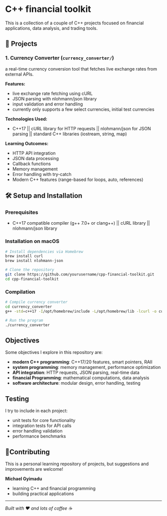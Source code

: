 # C++ financial toolkit

This is a collection of a couple of C++ projects focused on financial applications, data analysis, and trading tools.

## 🚀 Projects

### 1. Currency Converter (`currency_converter/`)
a real-time currency conversion tool that fetches live exchange rates from external APIs.

**Features:**
- live exchange rate fetching using cURL
- JSON parsing with nlohmann/json library
- input validation and error handling
- currently only supports a few select currencies, initial test currencies

**Technologies Used:**
- C++17 || cURL library for HTTP requests || nlohmann/json for JSON parsing || standard C++ libraries (iostream, string, map)

**Learning Outcomes:**
- HTTP API integration
- JSON data processing
- Callback functions
- Memory management
- Error handling with try-catch
- Modern C++ features (range-based for loops, auto, references)

## 🛠️ Setup and Installation

### Prerequisites
- C++17 compatible compiler (g++ 7.0+ or clang++) ||  cURL library || nlohmann/json library

### Installation on macOS
```bash
# Install dependencies via Homebrew
brew install curl
brew install nlohmann-json

# Clone the repository
git clone https://github.com/yourusername/cpp-financial-toolkit.git
cd cpp-financial-toolkit
```

### Compilation
```bash
# Compile currency converter
cd currency_converter
g++ -std=c++17 -I/opt/homebrew/include -L/opt/homebrew/lib -lcurl -o currency_converter main.cpp

# Run the program
./currency_converter
```

## Objectives

Some objectives I explore in this repository are:
- **modern C++ programming**: C++17/20 features, smart pointers, RAII
- **system programming**: memory management, performance optimization
- **API integration**: HTTP requests, JSON parsing, real-time data
- **financial Programming**: mathematical computations, data analysis
- **software architecture**: modular design, error handling, testing

## Testing

I try to include in each project:
- unit tests for core functionality
- integration tests for API calls
- error handling validation
- performance benchmarks

## 🤝Contributing

This is a personal learning repository of projects, but suggestions and improvements are welcome!


**Michael Gyimadu**
- learning C++ and financial programming
- building practical applications

---

*Built with ❤️ and lots of coffee ☕*
